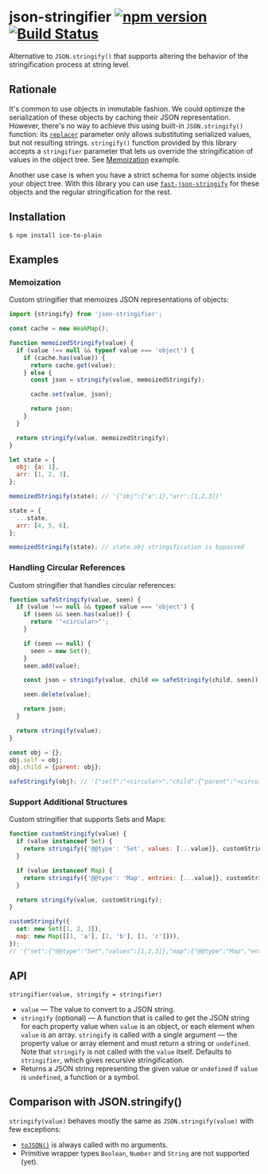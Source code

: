 # json-stringifier [![npm version][npm-image]][npm-url] [![Build Status][travis-image]][travis-url]

Alternative to `JSON.stringify()` that supports altering the behavior of the
stringification process at string level.

## Rationale

It's common to use objects in immutable fashion. We could optimize the
serialization of these objects by caching their JSON representation. However,
there's no way to achieve this using built-in `JSON.stringify()` function: its
[`replacer`](https://developer.mozilla.org/en-US/docs/Web/JavaScript/Reference/Global_Objects/JSON/stringify#The_replacer_parameter)
parameter only allows substituting serialized values, but not resulting strings.
`stringify()` function provided by this library accepts a `stringifier`
parameter that lets us override the stringification of values in the object
tree. See [Memoization](#Memoization) example.

Another use case is when you have a strict schema for some objects inside your
object tree. With this library you can use
[`fast-json-stringify`](https://github.com/fastify/fast-json-stringify) for
these objects and the regular stringification for the rest.

## Installation

    $ npm install ice-to-plain

## Examples

### Memoization

Custom stringifier that memoizes JSON representations of objects:

```js
import {stringify} from 'json-stringifier';

const cache = new WeakMap();

function memoizedStringify(value) {
  if (value !== null && typeof value === 'object') {
    if (cache.has(value)) {
      return cache.get(value);
    } else {
      const json = stringify(value, memoizedStringify);

      cache.set(value, json);

      return json;
    }
  }

  return stringify(value, memoizedStringify);
}

let state = {
  obj: {a: 1},
  arr: [1, 2, 3],
};

memoizedStringify(state); // '{"obj":{"a":1},"arr":[1,2,3]}'

state = {
  ...state,
  arr: [4, 5, 6],
};

memoizedStringify(state); // state.obj stringification is bypassed
```

### Handling Circular References

Custom stringifier that handles circular references:

```js
function safeStringify(value, seen) {
  if (value !== null && typeof value === 'object') {
    if (seen && seen.has(value)) {
      return '"<circular>"';
    }

    if (seen == null) {
      seen = new Set();
    }
    seen.add(value);

    const json = stringify(value, child => safeStringify(child, seen));

    seen.delete(value);

    return json;
  }

  return stringify(value);
}

const obj = {};
obj.self = obj;
obj.child = {parent: obj};

safeStringify(obj); // '{"self":"<circular>","child":{"parent":"<circular>"}}'
```

### Support Additional Structures

Custom stringifier that supports Sets and Maps:

```js
function customStringify(value) {
  if (value instanceof Set) {
    return stringify({'@@type': 'Set', values: [...value]}, customStringify);
  }

  if (value instanceof Map) {
    return stringify({'@@type': 'Map', entries: [...value]}, customStringify);
  }

  return stringify(value, customStringify);
}

customStringify({
  set: new Set([1, 2, 3]),
  map: new Map([[1, 'a'], [2, 'b'], [3, 'c']])),
});
// '{"set":{"@@type":"Set","values":[1,2,3]},"map":{"@@type":"Map","entries":[[1,"a"],[2,"b"],[3,"c"]]}}'
```

## API

`stringifier(value, stringify = stringifier)`

- `value` — The value to convert to a JSON string.
- `stringify` (optional) — A function that is called to get the JSON string for
  each property value when `value` is an object, or each element when `value` is
  an array. `stringify` is called with a single argument — the property value or
  array element and must return a string or `undefined`. Note that `stringify`
  is not called with the `value` itself. Defaults to `stringifier`, which gives
  recursive stringification.
- Returns a JSON string representing the given value or `undefined` if `value`
  is `undefined`, a function or a symbol.

## Comparison with JSON.stringify()

`stringify(value)` behaves mostly the same as `JSON.stringify(value)` with few
exceptions:

- [`toJSON()`](<https://developer.mozilla.org/en-US/docs/Web/JavaScript/Reference/Global_Objects/JSON/stringify#toJSON()_behavior>)
  is always called with no arguments.
- Primitive wrapper types `Boolean`, `Number` and `String` are not supported
  (yet).

[npm-image]: https://badge.fury.io/js/json-stringifier.svg
[npm-url]: https://badge.fury.io/js/json-stringifier
[travis-image]: https://travis-ci.org/aikoven/json-stringifier.svg?branch=master
[travis-url]: https://travis-ci.org/aikoven/json-stringifier
